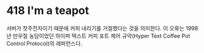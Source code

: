 # 418 I'm a teapot

서버가 찻주전자이기 때문에 커피 내리기를 거절했다는 것을 의미한다. 이 오류는 1998년 만우절 농담이었던 하이퍼 텍스트 커피 포트 제어 규약(Hyper Text Coffee Pot Control Protocol)의 레퍼런스다.